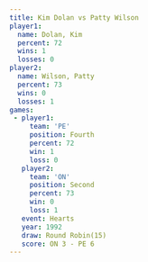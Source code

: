 ```yaml
---
title: Kim Dolan vs Patty Wilson
player1:             
  name: Dolan, Kim   
  percent: 72        
  wins: 1            
  losses: 0          
player2:             
  name: Wilson, Patty
  percent: 73        
  wins: 0            
  losses: 1          
games:
 - player1:          
     team: 'PE'      
     position: Fourth
     percent: 72     
     win: 1          
     loss: 0         
   player2:          
     team: 'ON'      
     position: Second
     percent: 73     
     win: 0          
     loss: 1         
   event: Hearts        
   year: 1992           
   draw: Round Robin(15)
   score: ON 3 - PE 6   
---
```

